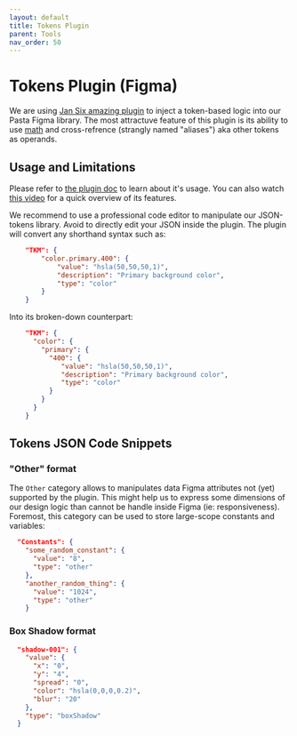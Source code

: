 ```yaml
---
layout: default
title: Tokens Plugin
parent: Tools
nav_order: 50
---
```


# Tokens Plugin (Figma)

We are using [Jan Six amazing plugin](https://jansix.at/resources/figma-tokens) to inject a token-based logic into our Pasta Figma library.
The most attractuve feature of this plugin is its ability to use [math](https://github.com/six7/figma-tokens/issues/192) and cross-refrence (strangly named "aliases") aka other tokens as operands.

## Usage and Limitations

Please refer to [the plugin doc](https://docs.tokens.studio/) to learn about it's usage.
You can also watch [this video](https://www.designsystemtalks.com/talks/design-tokens-in-figma-how-to-get-started-today) for a quick overview of its features.

We recommend to use a professional code editor to manipulate our JSON-tokens library. Avoid to directly edit your JSON inside the plugin. 
The plugin will convert any shorthand syntax such as:

```json
    "TKM": {
        "color.primary.400": {
            "value": "hsla(50,50,50,1)",
            "description": "Primary background color",
            "type": "color"
        }
    }
```

Into its broken-down counterpart:

```json
    "TKM": {
      "color": {
        "primary": {
          "400": {
             "value": "hsla(50,50,50,1)",
             "description": "Primary background color",
             "type": "color"
          }
        }
      }
    }
```



## Tokens JSON Code Snippets

### "Other" format

The `Other` category allows to manipulates data Figma attributes not (yet) supported by the plugin.
This might help us to express some dimensions of our design logic than cannot be handle inside Figma (ie: responsiveness).
Foremost, this category can be used to store large-scope constants and variables:

```json
  "Constants": {
    "some_random_constant": {
      "value": "8",
      "type": "other"
    },
    "another_random_thing": {
      "value": "1024",
      "type": "other"
    }
```    


### Box Shadow format

```json
  "shadow-001": {
    "value": {
      "x": "0",
      "y": "4",
      "spread": "0",
      "color": "hsla(0,0,0,0.2)",
      "blur": "20"
    },
    "type": "boxShadow"
  }
```